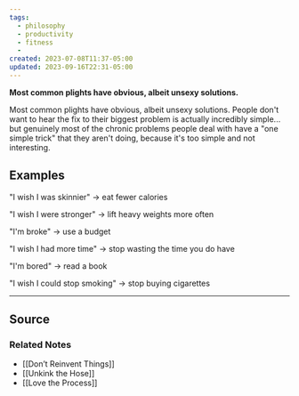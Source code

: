 ```yaml
---
tags:
  - philosophy
  - productivity
  - fitness
  - 
created: 2023-07-08T11:37-05:00
updated: 2023-09-16T22:31-05:00
---
```

**Most common plights have obvious, albeit unsexy solutions.**

Most common plights have obvious, albeit unsexy solutions. People don't want to hear the fix to their biggest problem is actually incredibly simple... but genuinely most of the chronic problems people deal with have a "one simple trick" that they aren't doing, because it's too simple and not interesting.

## Examples

"I wish I was skinnier" → eat fewer calories

"I wish I were stronger" → lift heavy weights more often

"I'm broke" → use a budget

"I wish I had more time" → stop wasting the time you do have

"I'm bored" → read a book

"I wish I could stop smoking" → stop buying cigarettes

---

## Source


### Related Notes
- [[Don’t Reinvent Things]]
- [[Unkink the Hose]]
- [[Love the Process]]